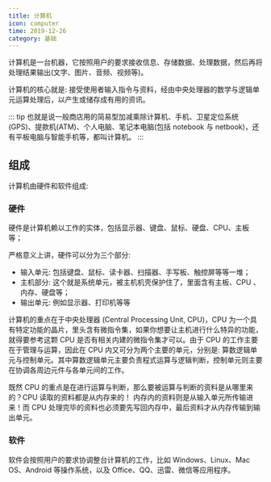 ```yaml
---
title: 计算机
icon: computer
time: 2019-12-26
category: 基础
---
```


计算机是一台机器，它按照用户的要求接收信息、存储数据、处理数据，然后再将处理结果输出(文字、图片、音频、视频等)。

计算机的核心就是: 接受使用者输入指令与资料，经由中央处理器的数学与逻辑单元运算处理后，以产生或储存成有用的资讯。

<!-- more -->

::: tip
也就是说一般商店用的简易型加减乘除计算机、手机、卫星定位系统(GPS)、提款机(ATM)、个人电脑、笔记本电脑(包括 notebook 与 netbook)，还有平板电脑与智能手机等，都叫计算机。
:::

## 组成

计算机由硬件和软件组成:

### 硬件

硬件是计算机赖以工作的实体，包括显示器、键盘、鼠标、硬盘、CPU、主板等；

严格意义上讲，硬件可以分为三个部分:

- 输入单元: 包括键盘、鼠标、读卡器、扫描器、手写板、触控屏等等一堆；
- 主机部分: 这个就是系统单元，被主机机壳保护住了，里面含有主板、CPU 、内存、硬盘等；
- 输出单元: 例如显示器、打印机等等

计算机的重点在于中央处理器 (Central Processing Unit, CPU)，CPU 为一个具有特定功能的晶片，里头含有微指令集，如果你想要让主机进行什么特异的功能，就得要参考这颗 CPU 是否有相关内建的微指令集才可以。由于 CPU 的工作主要在于管理与运算，因此在 CPU 内又可分为两个主要的单元，分别是: 算数逻辑单元与控制单元。其中算数逻辑单元主要负责程式运算与逻辑判断，控制单元则主要在协调各周边元件与各单元间的工作。

既然 CPU 的重点是在进行运算与判断，那么要被运算与判断的资料是从哪里来的？CPU 读取的资料都是从内存来的！ 内存内的资料则是从输入单元所传输进来！而 CPU 处理完毕的资料也必须要先写回内存中，最后资料才从内存传输到输出单元。

### 软件

软件会按照用户的要求协调整台计算机的工作，比如 Windows、Linux、Mac OS、Android 等操作系统，以及 Office、QQ、迅雷、微信等应用程序。
